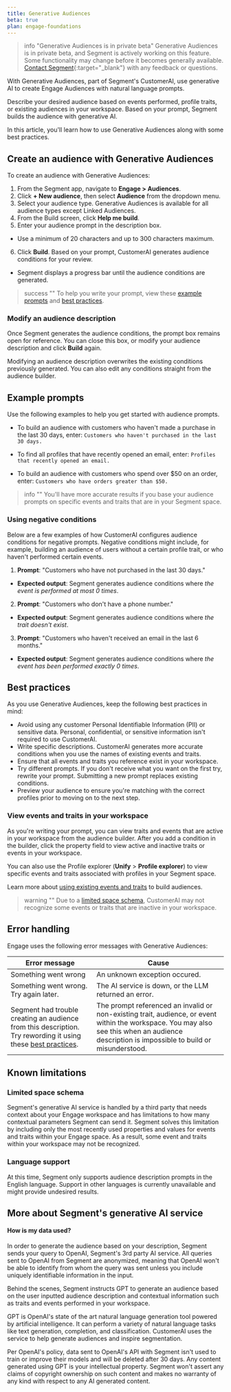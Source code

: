 ```yaml
---
title: Generative Audiences
beta: true
plan: engage-foundations
---
```

 
> info "Generative Audiences is in private beta"
> Generative Audiences is in private beta, and Segment is actively working on this feature. Some functionality may change before it becomes generally available. [Contact Segment](https://segment.com/help/contact/){:target="_blank"} with any feedback or questions.

With Generative Audiences, part of Segment's CustomerAI, use generative AI to create Engage Audiences with natural language prompts. 

Describe your desired audience based on events performed, profile traits, or existing audiences in your workspace. Based on your prompt, Segment builds the audience with generative AI.

In this article, you'll learn how to use Generative Audiences along with some best practices.
 
## Create an audience with Generative Audiences

To create an audience with Generative Audiences: 

1. From the Segment app, navigate to **Engage > Audiences**.
2. Click **+ New audience**, then select **Audience** from the dropdown menu.
3. Select your audience type. Generative Audiences is available for all audience types except Linked Audiences.
4. From the Build screen, click **Help me build**.
5. Enter your audience prompt in the description box. 
- Use a minimum of 20 characters and up to 300 characters maximum. 
6. Click **Build**. Based on your prompt, CustomerAI generates audience conditions for your review. 
- Segment displays a progress bar until the audience conditions are generated.

> success ""
> To help you write your prompt, view these [example prompts](#example-prompts) and [best practices](#best-practices).

### Modify an audience description 

Once Segment generates the audience conditions, the prompt box remains open for reference. You can close this box, or modify your audience description and click **Build** again. 

Modifying an audience description overwrites the existing conditions previously generated. You can also edit any conditions straight from the audience builder. 

## Example prompts

Use the following examples to help you get started with audience prompts. 

- To build an audience with customers who haven't made a purchase in the last 30 days, enter: `Customers who haven't purchased in the last 30 days.` 

- To find all profiles that have recently opened an email, enter: `Profiles that recently opened an email.`

- To build an audience with customers who spend over $50 on an order, enter: `Customers who have orders greater than $50.`

> info ""
> You'll have more accurate results if you base your audience prompts on specific events and traits that are in your Segment space.

### Using negative conditions 

Below are a few examples of how CustomerAI configures audience conditions for negative prompts. Negative conditions might include, for example, building an audience of users without a certain profile trait, or who haven't performed certain events.   

1. **Prompt**: "Customers who have not purchased in the last 30 days." 
- **Expected output**: Segment generates audience conditions where *the event is performed at most 0 times*.

2. **Prompt**: "Customers who don't have a phone number."
- **Expected output**: Segment generates audience conditions where *the trait doesn't exist*.

3. **Prompt**: "Customers who haven't received an email in the last 6 months."
- **Expected output**: Segment generates audience conditions where *the event has been performed exactly 0 times*.

## Best practices

As you use Generative Audiences, keep the following best practices in mind:

- Avoid using any customer Personal Identifiable Information (PII) or sensitive data. Personal, confidential, or sensitive information isn't required to use CustomerAI. 
- Write specific descriptions. CustomerAI generates more accurate conditions when you use the names of existing events and traits. 
- Ensure that all events and traits you reference exist in your workspace.
- Try different prompts. If you don't receive what you want on the first try, rewrite your prompt. Submitting a new prompt replaces existing conditions.
- Preview your audience to ensure you're matching with the correct profiles prior to moving on to the next step.

### View events and traits in your workspace

As you're writing your prompt, you can view traits and events that are active in your workspace from the audience builder. After you add a condition in the builder, click the property field to view active and inactive traits or events in your workspace. 

You can also use the Profile explorer (**Unify** > **Profile explorer**) to view specific events and traits associated with profiles in your Segment space. 

Learn more about [using existing events and traits](/docs/engage/audiences/) to build audiences. 
 
> warning ""
> Due to a [limited space schema](#limited-space-schema), CustomerAI may not recognize some events or traits that are inactive in your workspace. 
 
## Error handling

Engage uses the following error messages with Generative Audiences:

| Error message        | Cause                  |
|---------------------------|---------------------------------------|
| Something went wrong      | An unknown exception occured.                  |
| Something went wrong. Try again later. | The AI service is down, or the LLM returned an error. |
| Segment had trouble creating an audience from this description. Try rewording it using these [best practices](#best-practices). | The prompt referenced an invalid or non-existing trait, audience, or event within the workspace. You may also see this when an audience description is impossible to build or misunderstood. |

## Known limitations

### Limited space schema

Segment's generative AI service is handled by a third party that needs context about your Engage workspace and has limitations to how many contextual parameters Segment can send it.
Segment solves this limitation by including only the most recently used properties and values for events and traits within your Engage space. As a result, some event and traits within your workspace may not be recognized. 

### Language support

At this time, Segment only supports audience description prompts in the English language. Support in other languages is currently unavailable and might provide undesired results. 


## More about Segment's generative AI service

#### How is my data used?

In order to generate the audience based on your description, Segment sends your query to OpenAI, Segment's 3rd party AI service. All queries sent to OpenAI from Segment are anonymized, meaning that OpenAI won't be able to identify from whom the query was sent unless you include uniquely identifiable information in the input.

Behind the scenes, Segment instructs GPT to generate an audience based on the user inputted audience description and contextual information such as traits and events performed in your workspace.

GPT is OpenAI's state of the art natural language generation tool powered by artificial intelligence. It can perform a variety of natural language tasks like text generation, completion, and classification. CustomerAI uses the service to help generate audiences and inspire segmentation.

Per OpenAI's policy, data sent to OpenAI's API with Segment isn't used to train or improve their models and will be deleted after 30 days. Any content generated using GPT is your intellectual property. Segment won't assert any claims of copyright ownership on such content and makes no warranty of any kind with respect to any AI generated content. 
